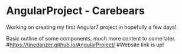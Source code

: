 # AngularProject - Carebears
Working on creating my first Angular7 project in hopefully a few days!

Basic outline of some components, much more content to come later.
#https://tinedanzer.github.io/AngularProject/
#Website link is up!

